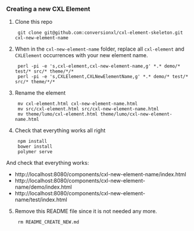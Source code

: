 ### Creating a new CXL Element

1. Clone this repo

        git clone git@github.com:conversionxl/cxl-element-skeleton.git cxl-new-element-name

2. When in the `cxl-new-element-name` folder, replace all `cxl-element` and `CXLElement` occurrences with your new element name.

        perl -pi -e 's,cxl-element,cxl-new-element-name,g' *.* demo/* test/* src/* theme/*/*
        perl -pi -e 's,CXLElement,CXLNewElementName,g' *.* demo/* test/* src/* theme/*/*

3. Rename the element

        mv cxl-element.html cxl-new-element-name.html
        mv src/cxl-element.html src/cxl-new-element-name.html
        mv theme/lumo/cxl-element.html theme/lumo/cxl-new-element-name.html

4. Check that everything works all right

        npm install
        bower install
        polymer serve

  And check that everything works:

  - http://localhost:8080/components/cxl-new-element-name/index.html
  - http://localhost:8080/components/cxl-new-element-name/demo/index.html
  - http://localhost:8080/components/cxl-new-element-name/test/index.html

5. Remove this README file since it is not needed any more.

        rm README_CREATE_NEW.md
